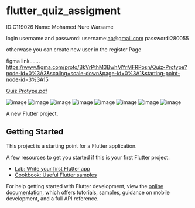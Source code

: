 # flutter_quiz_assigment

ID:C119026
Name: Mohamed Nure Warsame

login username and password:
username:ab@gmail.com
password:280055

otherwase you can create new user in the register Page

figma link.......
https://www.figma.com/proto/BkVrPthM3BwhMYrMFRPosn/Quiz-Protype?node-id=0%3A3&scaling=scale-down&page-id=0%3A1&starting-point-node-id=3%3A15

[Quiz Protype.pdf](https://github.com/mohaalka/flutter_quiz_assigment/files/10611601/Quiz.Protype.pdf)


![image](https://user-images.githubusercontent.com/99583384/216830369-2338c677-1568-46c2-8fb2-bc747b06b502.png)
![image](https://user-images.githubusercontent.com/99583384/216830386-ffc55d18-996e-4c8e-b4f0-e54993578a5e.png)
![image](https://user-images.githubusercontent.com/99583384/216830405-506b49eb-6f51-4333-8ec1-71571eeab84e.png)
![image](https://user-images.githubusercontent.com/99583384/216830418-1f9af62d-2d95-4de0-a354-48b7ff420907.png)
![image](https://user-images.githubusercontent.com/99583384/216830442-6ebc936d-0eb8-441e-b3aa-08b67b08ba4e.png)
![image](https://user-images.githubusercontent.com/99583384/216830456-f6abb276-2cac-4323-a313-7467a3ba0155.png)
![image](https://user-images.githubusercontent.com/99583384/216830462-fc0dc32d-0cf8-4fd2-8489-cbd94e335b88.png)
![image](https://user-images.githubusercontent.com/99583384/216830476-9a10b8da-5d83-4acc-92f7-8a1b962cec64.png)


A new Flutter project.

## Getting Started

This project is a starting point for a Flutter application.

A few resources to get you started if this is your first Flutter project:

- [Lab: Write your first Flutter app](https://docs.flutter.dev/get-started/codelab)
- [Cookbook: Useful Flutter samples](https://docs.flutter.dev/cookbook)

For help getting started with Flutter development, view the
[online documentation](https://docs.flutter.dev/), which offers tutorials,
samples, guidance on mobile development, and a full API reference.
